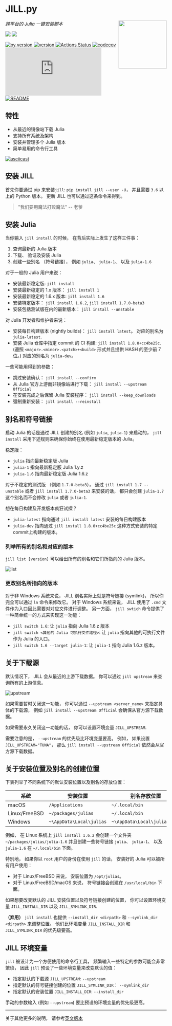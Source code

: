 # JILL.py

<p>
  <img width="150" align='right' src="logo.png">
</p>

_跨平台的 Julia 一键安装脚本_

![](https://img.shields.io/badge/system-Windows%7CmacOS%7CLinux%7CFreeBSD-yellowgreen)
![](https://img.shields.io/badge/arch-i686%7Cx86__64%7CARMv7%7CARMv8-yellowgreen)

[![py version](https://img.shields.io/pypi/pyversions/jill.svg?logo=python&logoColor=white)](https://pypi.org/project/jill)
[![version](https://img.shields.io/pypi/v/jill.svg)](https://github.com/johnnychen94/jill.py/releases)
[![Actions Status](https://github.com/johnnychen94/jill.py/workflows/Unit%20test/badge.svg
)](https://github.com/johnnychen94/jill.py/actions)
[![codecov](https://codecov.io/gh/johnnychen94/jill.py/branch/master/graph/badge.svg)](https://codecov.io/gh/johnnychen94/jill.py)
[![release-date](https://img.shields.io/github/release-date/johnnychen94/jill.py)](https://github.com/johnnychen94/jill.py/releases)
[![README](https://img.shields.io/badge/README-English-blue)](README.md)

## 特性

* 从最近的镜像站下载 Julia
* 支持所有系统及架构
* 安装并管理多个 Julia 版本
* 简单易用的命令行工具

[![asciicast](https://asciinema.org/a/432654.svg)](https://asciinema.org/a/432654)

## 安装 JILL

首先你要通过 pip 来安装`jill`: `pip install jill --user -U`， 并且需要 `3.6` 以上的 Python 版本。 更新 JILL 也可以通过这条命令来得到。

> "我们要用魔法打败魔法" -- 老爹

## 安装 Julia

当你输入 `jill install` 的时候， 在背后实际上发生了这样三件事：

1. 查询最新的 Julia 版本
2. 下载、 验证及安装 Julia
3. 创建一些别名 （符号链接）， 例如 `julia`、 `julia-1`、 以及 `julia-1.6`

对于一般的 Julia 用户来说：

* 安装最新稳定版: `jill install`
* 安装最新稳定的 1.x 版本： `jill install 1`
* 安装最新稳定的 1.6.x 版本: `jill install 1.6`
* 安装特定版本： `jill install 1.6.2`, `jill install 1.7.0-beta3`
* 安装包括测试版在内的最新版本： `jill install --unstable`

对 Julia 开发者和维护者来说：

* 安装每日构建版本 (nightly builds)： `jill install latest`。 对应的别名为 `julia-latest`.
* 安装 Julia 仓库中指定 commit 的 CI 构建: `jill install 1.8.0+cc4be25c`. (遵照 `<major>.<minor>.<patch>+<build>` 形式并且提供 HASH 的至少前 7 位。) 对应的别名为 `julia-dev`。

一些可能用得到的参数：

* 跳过安装确认： `jill install --confirm`
* 从 Julia 官方上游而非镜像站进行下载： `jill install --upstream Official`
* 在安装完成之后保留 Julia 安装程序： `jill install --keep_downloads`
* 强制重新安装： `jill install --reinstall`

## 别名和符号链接

启动 Julia 的话是通过 JILL 创建的别名 (例如 `julia`, `julia-1`) 来启动的， `jill install` 采用下述规则来确保你始终在使用最新稳定版本的 Julia。

稳定版：

* `julia` 指向最新稳定版 Julia
* `julia-1` 指向最新稳定版 Julia 1.y.z
* `julia-1.6` 指向最新稳定版 Julia 1.6.z

对于不稳定的测试版 （例如 `1.7.0-beta3`）， 通过 `jill install 1.7 --unstable` 或者 `jill install 1.7.0-beta3` 来安装的话， 都只会创建 `julia-1.7` 这个别名而不会修改 `julia` 或者 `julia-1`.

想在每日构建及开发版本疯狂试探？

* `julia-latest` 指向通过 `jill install latest` 安装的每日构建版本
* `julia-dev` 指向通过 `jill install 1.8.0+cc4be25c` 这种方式安装的特定commit上构建的版本。

### 列举所有的别名和对应的版本

`jill list [version]` 可以给出所有的别名和它们所指向的 Julia 版本。

![list](https://user-images.githubusercontent.com/8684355/131207375-8b355e2b-3a67-4b70-8d2d-83623ae1e451.png)

### 更改别名所指向的版本

对于非 Windows 系统来说， JILL 别名实际上就是符号链接 (symlink)， 所以你完全可以通过 `ln` 命令来修改它。 对于 Windows 系统来说， JILL 使用了 `.cmd` 文件作为入口因此需要对对应文件进行调整。 另一方面， `jill swtich` 命令提供了一种简单统一的方式来实现这一功能：

* `jill switch 1.6`: 让 `julia` 指向 Julia 1.6.z 版本
* `jill switch <其他的 Julia 可执行文件路径>`: 让 `julia` 指向其他的可执行文件作为 Julia 的入口。
* `jill switch 1.6 --target julia-1`: 让 `julia-1` 指向 Julia 1.6.z 版本。

## 关于下载源

默认情况下， JILL 会从最近的上游下载数据。 你可以通过 `jill upstream` 来查询所有的上游信息。

![upstream](https://user-images.githubusercontent.com/8684355/131207372-03220bc4-bf79-408d-b386-ef9b41524ccd.png)

如果需要暂时关闭这一功能， 你可以通过 `--upstream <server_name>` 来指定具体的下载源， 例如 `jill install --upstream Official` 会确保从官方源下载数据。

如果需要永久关闭这一功能的话， 你可以设置环境变量 `JILL_UPSTREAM`.

需要注意的是， `--upstream` 的优先级比环境变量要高。 例如， 如果设置 `JILL_UPSTREAM="TUNA"`， 那么 `jill install --upstream Official` 依然会从官方源下载数据。

## 关于安装位置及别名的创建位置

下表列举了不同系统下的默认安装位置以及别名的存放位置：

| 系统            | 安装位置                   | 别名存放位置                   |
| -------------- | ------------------------- | ---------------------------- |
| macOS          | `/Applications`           | `~/.local/bin`               |
| Linux/FreeBSD  | `~/packages/julias`       | `~/.local/bin`               |
| Windows        | `~\AppData\Local\julias`  | `~\AppData\Local\julias\bin` |

例如， 在 Linux 系统上 `jill install 1.6.2` 会创建一个文件夹 `~/packages/julias/julia-1.6` 并且创建一些符号链接 `julia`、 `julia-1`、 以及 `julia-1.6` 在 `~/.local/bin` 下面。

特别地， 如果你以 `root` 用户的身份在使用 `jill` 的话， 安装好的 Julia 可以被所有用户使用：

* 对于 Linux/FreeBSD 来说， 安装位置为 `/opt/julias`。
* 对于 Linux/FreeBSD/macOS 来说， 符号链接会创建在 `/usr/local/bin` 下面。

如果想要改变默认的 JILL 安装位置以及符号链接创建的位置， 你可以设置环境变量 `JILL_INSTALL_DIR` 以及 `JILL_SYMLINK_DIR`.

**（弃用）** `jill install` 也提供 `--install_dir <dirpath>` 和 `--symlink_dir <dirpath>` 来调整位置。 他们比环境变量 `JILL_INSTALL_DIR` 和 `JILL_SYMLINK_DIR` 的优先级要高。

## JILL 环境变量

`jill` 被设计为一个方便使用的命令行工具， 频繁输入一些特定的参数可能会非常繁琐， 因此 `jill` 预设了一些环境变量来改变默认的值：

* 指定默认的下载源 `JILL_UPSTREAM`: `--upstream`
* 指定默认的符号链接创建的位置 `JILL_SYMLINK_DIR`： `--symlink_dir`
* 指定默认的安装位置 `JILL_INSTALL_DIR`: `--install_dir`

手动的参数输入 (例如 `--upstream`) 要比预设的环境变量的优先级更高。

---

关于其他更多的说明， 请参考[英文版本](README.md)
